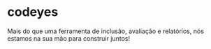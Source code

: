 # codeyes
Mais do que uma ferramenta de inclusão, avaliação e relatórios, nós estamos na sua mão para construir juntos!

